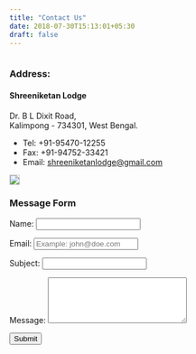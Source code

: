 ```yaml
---
title: "Contact Us"
date: 2018-07-30T15:13:01+05:30
draft: false
---     
```

<div class="container section">
        <div class="one-third column">
            <h3 class="nobg">Address:</h3>
            <h4 class="nobg">
                Shreeniketan Lodge
            </h4>
            <p>
                Dr. B L Dixit Road, <br>
                Kalimpong - 734301, West Bengal.
            </p>
            <ul class="square">
                <li>
                    Tel: +91-95470-12255
                </li>
                <li>
                    Fax: +91-94752-33421
                </li>
                <li>
                    Email: <a href="#">shreeniketanlodge@gmail.com</a>
                </li>
            </ul>
            <div>
            	<a href="https://www.google.com/maps/place/Kalimpong+Bus+Station/@27.0686176,88.4689673,17z/data=!3m1!4b1!4m5!3m4!1s0x39e42202e21eb9e3:0x69326e1339fc0d4e!8m2!3d27.0686128!4d88.471156">
            		<img src="/images/location.png" style="border: 1px solid #ccc; " /> 
            	</a>
            </div>
        </div>
        <div class="two-third column last">
            <h3 class="nobg">Message Form</h3>
            <form id="contact-form" class="validate">
                <p>
                   	<label for="name" class="required label">Name:</label>
                    <input id="name" class="validate[required]" type="text" name="name" />
                </p>
                <p>
                    <label for="email" class="required label">Email:</label>
                    <input id="email" class="validate[required,custom[email]]" placeholder="Example: john@doe.com" type="text" name="email" />
                </p>
               	<p>
                    <label for="subject" class="required label">Subject:</label>
                    <input id="subject" class="validate[required]" type="text" name="subject" />
                </p>
                <p>
                    <label id="message-label" for="message" class="required label">Message:</label>
                    <textarea id="message" class="validate[required]" name="message" cols="28" rows="5"></textarea>
                </p>
                <p>
                    <label></label>
                    <input class="medium gray button" id="submit-button" type="submit" name="Submit" value="Submit" />
                </p>
            </form>
            <!--
            <div id="success" class="success box">
                    Thank you. We have received your message and will contact you back shortly.
            </div>
            <div id="error" class="error box">
                    Something went wrong. Please contact us via email or phone. We truly apologize for the inconvenience.
            </div>
         </div>--> 
        </div>
</div>


